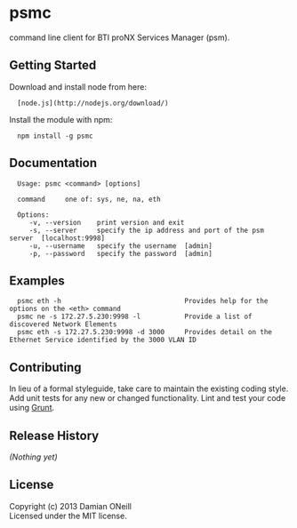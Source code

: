 # psmc

command line client for BTI proNX Services Manager (psm).

## Getting Started
Download and install node from here:

      [node.js](http://nodejs.org/download/)

Install the module with npm:

      npm install -g psmc


## Documentation
      Usage: psmc <command> [options]

      command     one of: sys, ne, na, eth

      Options:
         -v, --version    print version and exit
         -s, --server     specify the ip address and port of the psm server  [localhost:9998]
         -u, --username   specify the username  [admin]
         -p, --password   specify the password  [admin]

## Examples
      psmc eth -h					            Provides help for the options on the <eth> command
      psmc ne -s 172.27.5.230:9998 -l			Provide a list of discovered Network Elements
      psmc eth -s 172.27.5.230:9998 -d 3000		Provides detail on the Ethernet Service identified by the 3000 VLAN ID


## Contributing
In lieu of a formal styleguide, take care to maintain the existing coding style. Add unit tests for any new or changed functionality. Lint and test your code using [Grunt](http://gruntjs.com/).

## Release History
_(Nothing yet)_

## License
Copyright (c) 2013 Damian ONeill  
Licensed under the MIT license.
